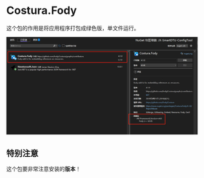 # Costura.Fody

这个包的作用是将应用程序打包成绿色版，单文件运行。

![Costura.Fody](assets/images/Costura.Fody.png)

## 特别注意

这个包要非常注意安装的**版本**！
